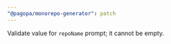 ```yaml
---
"@pagopa/monorepo-generator": patch
---
```


Validate value for `repoName` prompt; it cannot be empty.
